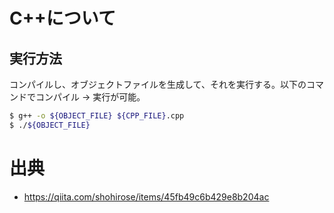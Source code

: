 # C++について

## 実行方法

コンパイルし、オブジェクトファイルを生成して、それを実行する。以下のコマンドでコンパイル → 実行が可能。

```sh
$ g++ -o ${OBJECT_FILE} ${CPP_FILE}.cpp
$ ./${OBJECT_FILE}
```

# 出典

- https://qiita.com/shohirose/items/45fb49c6b429e8b204ac
